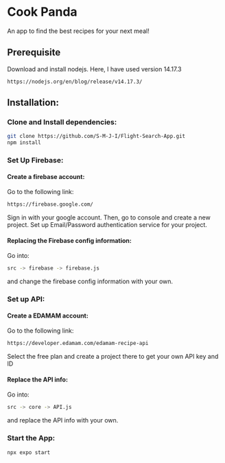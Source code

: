# Cook Panda

An app to find the best recipes for your next meal!

## Prerequisite
Download and install nodejs. Here, I have used version 14.17.3

```
https://nodejs.org/en/blog/release/v14.17.3/
```

## Installation:

### Clone and Install dependencies:
```bash
git clone https://github.com/S-M-J-I/Flight-Search-App.git
npm install
```

### Set Up Firebase:
#### Create a firebase account:
Go to the following link:
```bash
https://firebase.google.com/
```
Sign in with your google account. Then, go to console and create a new project. Set up Email/Password authentication service for your project. 
#### Replacing the Firebase config information:
Go into:
```bash
src -> firebase -> firebase.js
```  
and change the firebase config information with your own.

### Set up API:
#### Create a EDAMAM account:
Go to the following link: 
```bash
https://developer.edamam.com/edamam-recipe-api
```
Select the free plan and create a project there to get your own API key and ID

#### Replace the API info:
Go into:
```bash
src -> core -> API.js 
```
and replace the API info with your own.


### Start the App:

```bash
npx expo start
```



